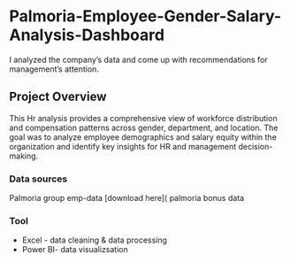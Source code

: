 # Palmoria-Employee-Gender-Salary-Analysis-Dashboard
I analyzed the company’s data and come up with recommendations for management’s attention.
## Project Overview

This Hr analysis provides a comprehensive view of workforce distribution and compensation patterns across gender, department, and location. The goal was to analyze employee demographics and salary equity within the organization and identify key insights for HR and management decision-making.

### Data sources 
Palmoria group emp-data [download here](
palmoria bonus data


### Tool
- Excel - data cleaning & data processing
- Power BI- data visualizsation
